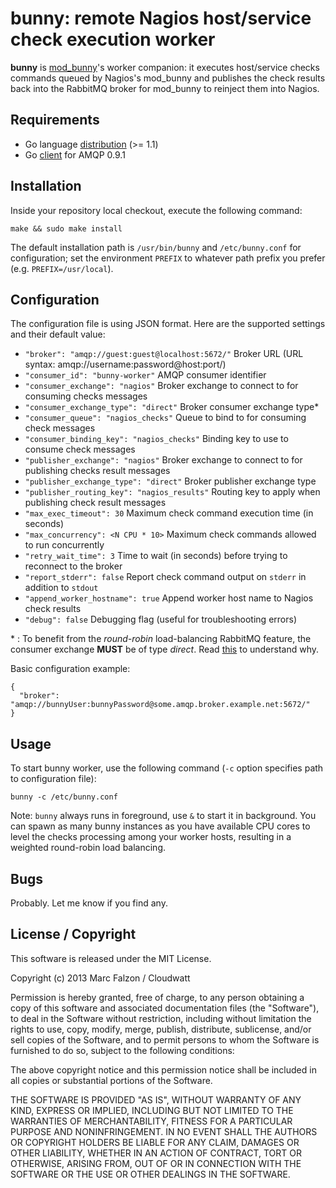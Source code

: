 bunny: remote Nagios host/service check execution worker
========================================================

**bunny** is [mod_bunny](http://github.com/cloudwatt/mod_bunny)'s worker companion: it executes host/service checks commands queued by Nagios's mod_bunny and publishes the check results back into the RabbitMQ broker for mod_bunny to reinject them into Nagios.

Requirements
------------

* Go language [distribution](http://golang.org/doc/install#download) (>= 1.1)
* Go [client](https://github.com/streadway/amqp) for AMQP 0.9.1

Installation
------------

Inside your repository local checkout, execute the following command:

```
make && sudo make install
```

The default installation path is `/usr/bin/bunny` and `/etc/bunny.conf` for configuration; set the environment `PREFIX` to whatever path prefix you prefer (e.g. `PREFIX=/usr/local`).

Configuration
-------------

The configuration file is using JSON format. Here are the supported settings and their default value:

* `"broker": "amqp://guest:guest@localhost:5672/"` Broker URL (URL syntax: amqp://username:password@host:port/)
* `"consumer_id": "bunny-worker"` AMQP consumer identifier
* `"consumer_exchange": "nagios"` Broker exchange to connect to for consuming checks messages
* `"consumer_exchange_type": "direct"` Broker consumer exchange type*
* `"consumer_queue": "nagios_checks"` Queue to bind to for consuming check messages
* `"consumer_binding_key": "nagios_checks"` Binding key to use to consume check messages
* `"publisher_exchange": "nagios"` Broker exchange to connect to for publishing checks result messages
* `"publisher_exchange_type": "direct"` Broker publisher exchange type
* `"publisher_routing_key": "nagios_results"` Routing key to apply when publishing check result messages
* `"max_exec_timeout": 30` Maximum check command execution time (in seconds)
* `"max_concurrency": <N CPU * 10>` Maximum check commands allowed to run concurrently
* `"retry_wait_time": 3` Time to wait (in seconds) before trying to reconnect to the broker
* `"report_stderr": false` Report check command output on `stderr` in addition to `stdout`
* `"append_worker_hostname": true` Append worker host name to Nagios check results
* `"debug": false` Debugging flag (useful for troubleshooting errors)

\* : To benefit from the _round-robin_ load-balancing RabbitMQ feature, the consumer exchange **MUST** be of type _direct_. Read [this](http://www.rabbitmq.com/tutorials/amqp-concepts.html#exchange-direct) to understand why.

Basic configuration example:

```
{
  "broker": "amqp://bunnyUser:bunnyPassword@some.amqp.broker.example.net:5672/"
}
```

Usage
-----

To start bunny worker, use the following command (`-c` option specifies path to configuration file):

```
bunny -c /etc/bunny.conf
```

Note: `bunny` always runs in foreground, use `&` to start it in background. You can spawn as many bunny instances as you have available CPU cores to level the checks processing among your worker hosts, resulting in a weighted round-robin load balancing.

Bugs
----

Probably. Let me know if you find any.

License / Copyright
-------------------

This software is released under the MIT License.

Copyright (c) 2013 Marc Falzon / Cloudwatt

Permission is hereby granted, free of charge, to any person obtaining a copy
of this software and associated documentation files (the "Software"), to deal
in the Software without restriction, including without limitation the rights
to use, copy, modify, merge, publish, distribute, sublicense, and/or sell
copies of the Software, and to permit persons to whom the Software is
furnished to do so, subject to the following conditions:

The above copyright notice and this permission notice shall be included in all
copies or substantial portions of the Software.

THE SOFTWARE IS PROVIDED "AS IS", WITHOUT WARRANTY OF ANY KIND, EXPRESS OR
IMPLIED, INCLUDING BUT NOT LIMITED TO THE WARRANTIES OF MERCHANTABILITY,
FITNESS FOR A PARTICULAR PURPOSE AND NONINFRINGEMENT. IN NO EVENT SHALL THE
AUTHORS OR COPYRIGHT HOLDERS BE LIABLE FOR ANY CLAIM, DAMAGES OR OTHER
LIABILITY, WHETHER IN AN ACTION OF CONTRACT, TORT OR OTHERWISE, ARISING FROM,
OUT OF OR IN CONNECTION WITH THE SOFTWARE OR THE USE OR OTHER DEALINGS IN THE
SOFTWARE.
